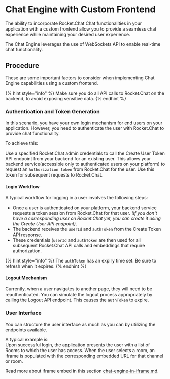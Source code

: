 # Chat Engine with Custom Frontend

The ability to incorporate Rocket.Chat Chat functionalities in your application with a custom frontend allow you to provide a seamless chat experience while maintaining your desired user experience.

The Chat Engine leverages the use of WebSockets API to enable real-time chat functionality.

## Procedure

These are some important factors to consider when implementing Chat Engine capabilities using a custom frontend.

{% hint style="info" %}
Make sure you do all API calls to Rocket.Chat on the backend, to avoid exposing sensitive data.
{% endhint %}

### Authentication and Token Generation

In this scenario, you have your own login mechanism for end users on your application. However, you need to authenticate the user with Rocket.Chat to provide chat functionality.

To achieve this:

Use a specified Rocket.Chat admin credentials to call the Create User Token API endpoint from your backend for an existing user. This allows your backend service(accessible only to authenticated users on your platform) to request an `Authorization token` from Rocket.Chat for the user. Use this token for subsequent requests to Rocket.Chat.

#### Login Workflow

A typical workflow for logging in a user involves the following steps:

* Once a user is authenticated on your platform, your backend service requests a token session from Rocket.Chat for that user. _(If you don't have a corresponding user on Rocket.Chat yet, you can create it using the Create User API endpoint)_.
* The backend receives the `userId` and `authToken` from the Create Token API response.
* These credentials (`userId` and `authToken` are then used for all subsequent Rocket.Chat API calls and embeddings that require authorization.

{% hint style="info" %}
The `authToken` has an expiry time set. Be sure to refresh when it expires.
{% endhint %}

#### Logout Mechanism

Currently, when a user navigates to another page, they will need to be reauthenticated. You can simulate the logout process appropriately by calling the Logout API endpoint. This causes the `authToken` to expire.

### User Interface

You can structure the user interface as much as you can by utilizing the endpoints available.

A typical example is:\
Upon successful login, the application presents the user with a list of Rooms to which the user has access. When the user selects a room, an iframe is populated with the corresponding embedded URL for that channel or room.

Read more about iframe embed in this section [chat-engine-in-iframe.md](chat-engine-in-iframe.md "mention").
